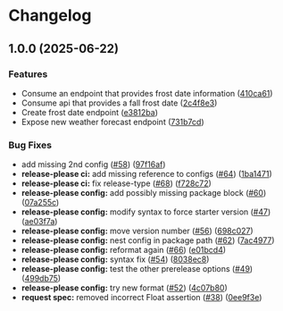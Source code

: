 # Changelog

## 1.0.0 (2025-06-22)


### Features

* Consume an endpoint that provides frost date information ([410ca61](https://github.com/Plant-Coach/plant_coach_weather_api/commit/410ca61e25c1369167923a7989c9cf34125154e4))
* Consume api that provides a fall frost date ([2c4f8e3](https://github.com/Plant-Coach/plant_coach_weather_api/commit/2c4f8e3ec9f52d96420eeca0b8cca660d80f4637))
* Create frost date endpoint ([e3812ba](https://github.com/Plant-Coach/plant_coach_weather_api/commit/e3812ba5fbad132780534b482748fd76338dce0b))
* Expose new weather forecast endpoint ([731b7cd](https://github.com/Plant-Coach/plant_coach_weather_api/commit/731b7cde7efe5b838830854a9ad6586dd441e739))


### Bug Fixes

* add missing 2nd config ([#58](https://github.com/Plant-Coach/plant_coach_weather_api/issues/58)) ([97f16af](https://github.com/Plant-Coach/plant_coach_weather_api/commit/97f16af9725f57f418e81454ee76815a6a699e83))
* **release-please ci:** add missing reference to configs ([#64](https://github.com/Plant-Coach/plant_coach_weather_api/issues/64)) ([1ba1471](https://github.com/Plant-Coach/plant_coach_weather_api/commit/1ba14713db7027b433353d23488a5f30784fb13e))
* **release-please ci:** fix release-type ([#68](https://github.com/Plant-Coach/plant_coach_weather_api/issues/68)) ([f728c72](https://github.com/Plant-Coach/plant_coach_weather_api/commit/f728c722fe24524fe7db3dc2695d98d61cc27101))
* **release-please config:** add possibly missing package block ([#60](https://github.com/Plant-Coach/plant_coach_weather_api/issues/60)) ([07a255c](https://github.com/Plant-Coach/plant_coach_weather_api/commit/07a255cf1481d097676a423288456649fc5d3607))
* **release-please config:** modify syntax to force starter version ([#47](https://github.com/Plant-Coach/plant_coach_weather_api/issues/47)) ([ae03f7a](https://github.com/Plant-Coach/plant_coach_weather_api/commit/ae03f7a15a7ef6d16040bcbd20e7de763cef5e88))
* **release-please config:** move version number ([#56](https://github.com/Plant-Coach/plant_coach_weather_api/issues/56)) ([698c027](https://github.com/Plant-Coach/plant_coach_weather_api/commit/698c0277f40fa4d7daed5a38c50ce084e723a5f5))
* **release-please config:** nest config in package path ([#62](https://github.com/Plant-Coach/plant_coach_weather_api/issues/62)) ([7ac4977](https://github.com/Plant-Coach/plant_coach_weather_api/commit/7ac4977c335146e011905d306af58a070ddf48c0))
* **release-please config:** reformat again ([#66](https://github.com/Plant-Coach/plant_coach_weather_api/issues/66)) ([e01bcd4](https://github.com/Plant-Coach/plant_coach_weather_api/commit/e01bcd4b7e6140bbb1ea7a9345b7a6eccc3859ca))
* **release-please config:** syntax fix ([#54](https://github.com/Plant-Coach/plant_coach_weather_api/issues/54)) ([8038ec8](https://github.com/Plant-Coach/plant_coach_weather_api/commit/8038ec8204a9c45e3798d09a1eab589fbf5a3866))
* **release-please config:** test the other prerelease options ([#49](https://github.com/Plant-Coach/plant_coach_weather_api/issues/49)) ([499db75](https://github.com/Plant-Coach/plant_coach_weather_api/commit/499db757b09451179a4af95bc749d297a4527549))
* **release-please config:** try new format ([#52](https://github.com/Plant-Coach/plant_coach_weather_api/issues/52)) ([4c07b80](https://github.com/Plant-Coach/plant_coach_weather_api/commit/4c07b809e0230033c38458de49255edbe63ad73a))
* **request spec:** removed incorrect Float assertion ([#38](https://github.com/Plant-Coach/plant_coach_weather_api/issues/38)) ([0ee9f3e](https://github.com/Plant-Coach/plant_coach_weather_api/commit/0ee9f3e314213b5f30df1a8028afc52a02e9da59))
